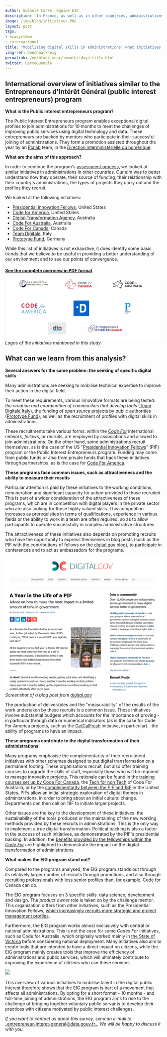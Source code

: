 ```yaml
---
author: Guénolé Carré, équipe EIG
description: 'In France, as well as in other countries, administrations face the same problem: how to recruit digital skills? They have launched different initiatives to adress the problem. In this article, we compare these initiatives to our program in order to better understand what is being done and where our similarities lie.'
image: /img/blog/initiatives.PNG
layout: post
tags:
- écosystème
- international
title: "Mobilising digital skills in administrations: what initiatives abroad?"
lang-ref: benchmark-eig
permalink: /en/blog/:year/:month/:day/:title.html
twitter: CarreGuenole
---
```


## International overview of initiatives similar to the Entrepreneurs d&#39;Intérêt Général (public interest entrepreneurs) program

**What is the Public interest entrepreneurs program?**

The Public Interest Entrepreneurs program enables exceptional digital profiles to join administrations for 10 months to meet the challenges of improving public services using digital technology and data. These entrepreneurs are backed by mentors who participate in their successful joining of administrations. They form a promotion assisted throughout the year by an [Etalab](https://www.etalab.gouv.fr/qui-sommes-nous) team, in the [Direction interministérielle du numérique](https://numerique.gouv.fr/dinsic/).

**What are the aims of this approach?**

In order to continue the program&#39;s [assessment process](https://entrepreneur-interet-general.etalab.gouv.fr/blog/2019/06/12/demarche-mesure-impact-eig.html), we looked at similar initiatives in administrations in other countries. Our aim was to better understand how they operate, their source of funding, their relationship with their country&#39;s administrations, the types of projects they carry out and the profiles they recruit.

We looked at the following initiatives:

- [Presidential Innovation Fellows](https://presidentialinnovationfellows.gov/), United States
- [Code for America](https://www.codeforamerica.org/), United States
- [Digital Transformation Agency](https://www.dta.gov.au/), Australia
- [Code For Australia](https://codeforaustralia.org/), Australia
- [Code For Canada](https://codefor.ca/fr/), Canada
- [Team Digitale](https://teamdigitale.governo.it/), Italy
- [Prototype Fund](https://prototypefund.de/), Germany

While this list of initiatives is not exhaustive, it does identify some basic trends that we believe to be useful in providing a better understanding of our environment and to see our points of convergence.

#### [See the complete overview in PDF format](https://entrepreneur-interet-general.etalab.gouv.fr/docs/initiatives-recrutements-competences-num%C3%A9riques.pdf)

![Icônes des différentes initiatives évoquées dans l'articles](/img/blog/initiatives.PNG)
_Logos of the initiatives mentioned in this study_

## What can we learn from this analysis?

**Several answers for the same problem: the seeking of specific digital skills**

Many administrations are seeking to mobilise technical expertise to improve their action in the digital field.

To meet these requirements, various innovative formats are being tested: _the creation and coordination of communities that develop tools_ ([Team Digitale Italy](https://teamdigitale.governo.it/en/mission)), the funding of _open source_ projects by public authorities ([Prototype Fund](https://prototypefund.de/en/about/)), as well as the recruitment of profiles with digital skills in administrations.

These recruitments take various forms: within the [_Code For_](https://codeforall.org/) international network, _fellows_, or recruits, are employed by associations and allowed to join administrations. On the other hand, some administrations recruit themselves, as is the case of the US &quot;[Presidential Innovation Fellows](https://presidentialinnovationfellows.gov/)&quot; (PIF) program or the Public Interest Entrepreneurs program. Funding may come from public funds or also from private funds that back these initiatives through partnerships, as is the case for [Code For America](https://www.codeforamerica.org/our-supporters).

**These programs face common issues, such as attractiveness and the ability to measure their results**

Particular attention is paid by these initiatives to the working conditions, remuneration and significant capacity for action provided to those recruited. This is part of a wider consideration of the attractiveness of these programs, which are in competition with digital players in the private sector who are also looking for these highly valued skills. This competition increases as prerequisites in terms of qualifications, experience in various fields or the ability to work in a team are often required, so as to allow participants to operate successfully in complex administrative structures.

The attractiveness of these initiatives also depends on promoting recruits who have the opportunity to express themselves in blog posts (such as the PIF with the contributions of fellows on the [digital.gov](https://digital.gov/) blog), to participate in conferences and to act as ambassadors for the programs.

![Capture d'écran du blog digital.gov](/img/blog/year-as-pif.PNG)
_Screenshot of a blog post from [digital.gov](https://digital.gov/2019/03/26/a-year-in-life-a-pif/)_

The production of deliverables and the &quot;measurability&quot; of the results of the work undertaken by these recruits is a common issue. These initiatives involve substantial budgets which accounts for the importance of proving - in particular through data or numerical indicators (as is the case for Code For America projects, such as the [GetCalFresh](https://www.codeforamerica.org/programs/getcalfresh) initiative, in particular) - the ability of programs to have an impact.

**These programs contribute to the digital transformation of their administrations**

Many programs emphasise the complementarity of their recruitment initiatives with other schemes designed to put digital transformation on a permanent footing. These organisations recruit, but also offer training courses to upgrade the skills of staff, especially those who will be required to manage innovative projects. This rationale can be found in the [training courses set up by Code For Canada](https://codefor.ca/fr/education-et-formation/), the [Tech for non Tech](https://codeforaustralia.org/tech-for-non-tech/) of Code For Australia, or by the [complementarity between the PIF and 18F](https://18f.gsa.gov/2019/05/16/how-18f-and-pif-work-together-in-agencies/) in the United States. PIFs allow an initial strategic exploration of digital themes in administrations, in order to bring about an initial cultural change. Departments can then call on 18F to initiate larger projects.

Other issues are the key to the development of these initiatives: the sustainability of the tools produced or the maintaining of the new working methods provided by these recruits in administrations. This is the only way to implement a true digital transformation. Political backing is also a factor in the success of such initiatives, as demonstrated by the PIF&#39;s presidential backing. In addition, the [benefits provided by the fellowships within the _Code For_](https://codefor.ca/fr/fellowship/les-bienfaits-du-programme-de-fellowship/) are highlighted to demonstrate the impact on the digital transformation of administrations.

**What makes the EIG program stand out?**

Compared to the programs analysed, the EIG program stands out through its relatively larger number of recruits through promotions, and also through recruiting professionals with less senior profiles than, for example, Code for Canada can do.

The EIG program focuses on 3 specific skills: data science, development and design. The _product owner_ role is taken on by the challenge mentor. This organization differs from other initiatives, such as the Presidential Innovation Fellows, [which increasingly recruits more strategic and project management profiles](https://www.fedscoop.com/new-pif-cohort-officially-introduced-white-house-ceremony/).

Furthermore, the EIG program works almost exclusively with central or national administrations. This is not the case for some _Codes For_ initiatives, such as Code for Australia, which originally worked mainly in [the State of Victoria](https://codeforaustralia.org/case-studies/) before considering national deployment. Many initiatives also aim to create tools that are intended to have a direct impact on citizens, while the EIG program mainly creates tools that improve the efficiency of administrations and public services, which will ultimately contribute to improving the experience of citizens who use these services.

![](RackMultipart20200609-4-18dwgbk_html_3250f920c94fe518.gif)

This overview of various initiatives to mobilise talent in the digital public interest therefore shows that the EIG program is part of a movement that affects all administrations. By opting for a short format - 10 months - and full-time joining of administrations, the EIG program aims to rise to the challenge of bringing together voluntary public servants to develop their practices with citizens motivated by public interest challenges.

_If you want to contact us about this survey, send an e-mail to_ [_entrepreneur-interet-general@data.gouv.fr_](mailto:entrepreneur-interet-general@data.gouv.fr)_._ _We will be happy to discuss it with you._
